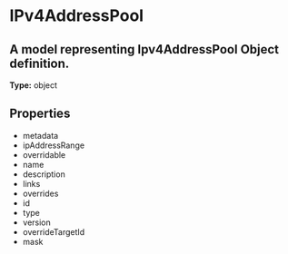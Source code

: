# IPv4AddressPool

## A model representing Ipv4AddressPool Object definition.

**Type:** object

## Properties
* metadata
* ipAddressRange
* overridable
* name
* description
* links
* overrides
* id
* type
* version
* overrideTargetId
* mask
